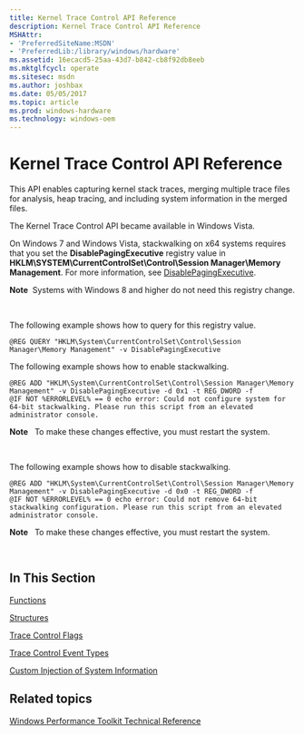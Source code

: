 ```yaml
---
title: Kernel Trace Control API Reference
description: Kernel Trace Control API Reference
MSHAttr:
- 'PreferredSiteName:MSDN'
- 'PreferredLib:/library/windows/hardware'
ms.assetid: 16ecacd5-25aa-43d7-b842-cb8f92db8eeb
ms.mktglfcycl: operate
ms.sitesec: msdn
ms.author: joshbax
ms.date: 05/05/2017
ms.topic: article
ms.prod: windows-hardware
ms.technology: windows-oem
---
```


# Kernel Trace Control API Reference


This API enables capturing kernel stack traces, merging multiple trace files for analysis, heap tracing, and including system information in the merged files.

The Kernel Trace Control API became available in Windows Vista.

On Windows 7 and Windows Vista, stackwalking on x64 systems requires that you set the **DisablePagingExecutive** registry value in **HKLM\\SYSTEM\\CurrentControlSet\\Control\\Session Manager\\Memory Management**. For more information, see [DisablePagingExecutive](http://go.microsoft.com/fwlink/p/?linkid=213095).

**Note**  Systems with Windows 8 and higher do not need this registry change.

 

The following example shows how to query for this registry value.

```
@REG QUERY "HKLM\System\CurrentControlSet\Control\Session Manager\Memory Management" -v DisablePagingExecutive
```

The following example shows how to enable stackwalking.

```
@REG ADD "HKLM\System\CurrentControlSet\Control\Session Manager\Memory Management" -v DisablePagingExecutive -d 0x1 -t REG_DWORD -f
@IF NOT %ERRORLEVEL% == 0 echo error: Could not configure system for 64-bit stackwalking. Please run this script from an elevated administrator console.
```

**Note**  
To make these changes effective, you must restart the system.

 

The following example shows how to disable stackwalking.

```
@REG ADD "HKLM\System\CurrentControlSet\Control\Session Manager\Memory Management" -v DisablePagingExecutive -d 0x0 -t REG_DWORD -f
@IF NOT %ERRORLEVEL% == 0 echo error: Could not remove 64-bit stackwalking configuration. Please run this script from an elevated administrator console.
```

**Note**  
To make these changes effective, you must restart the system.

 

## In This Section


[Functions](functions-wpa.md)

[Structures](structures-wpa.md)

[Trace Control Flags](trace-control-flags.md)

[Trace Control Event Types](trace-control-event-types.md)

[Custom Injection of System Information](custom-injection-of-system-information.md)

## Related topics


[Windows Performance Toolkit Technical Reference](windows-performance-toolkit-technical-reference.md)

 

 







